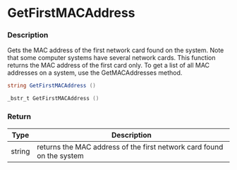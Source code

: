 # GetFirstMACAddress

### Description

Gets the MAC address of the first network card found on the system. Note that some computer systems have several network cards. This function returns the MAC address of the first card only. To get a list of all MAC addresses on a system, use the GetMACAddresses method.

```c#
string GetFirstMACAddress ()
```

```c++
_bstr_t GetFirstMACAddress ()
```

### Return

| Type   | Description                                                           |
| ------ | --------------------------------------------------------------------- |
| string | returns the MAC address of the first network card found on the system |
